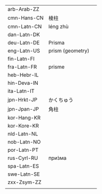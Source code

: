 | | | |
|-|-|-|
| arb-Arab-ZZ |  |  |
| cmn-Hans-CN | 棱柱 |  |
| cmn-Latn-CN | léng zhù |  |
| dan-Latn-DK |  |  |
| deu-Latn-DE | Prisma |  |
| eng-Latn-US | prism (geometry) |  |
| fin-Latn-FI |  |  |
| fra-Latn-FR | prisme |  |
| heb-Hebr-IL |  |  |
| hin-Deva-IN |  |  |
| ita-Latn-IT |  |  |
| jpn-Hrkt-JP | かくちゅう |  |
| jpn-Jpan-JP | 角柱 |  |
| kor-Hang-KR |  |  |
| kor-Kore-KR |  |  |
| nld-Latn-NL |  |  |
| nob-Latn-NO |  |  |
| por-Latn-PT |  |  |
| rus-Cyrl-RU | при́зма |  |
| spa-Latn-ES |  |  |
| swe-Latn-SE |  |  |
| zxx-Zsym-ZZ |  |  |
|  |  |  |